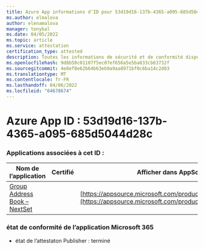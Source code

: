 ```yaml
---
title: Azure App informations d’ID pour 53d19d16-137b-4365-a095-685d5044d28c
ms.author: elmalova
author: elenamalova
manager: tonybal
ms.date: 04/05/2022
ms.topic: article
ms.service: attestation
certification_type: attested
description: Toutes les informations de sécurité et de conformité disponibles pour 53d19d16-137b-4365-a095-685d5044d28c.
ms.openlocfilehash: 9d8b50c01107f5ec07ef656a5e5ba833cb63732f
ms.sourcegitcommit: 4e8ef8e62b64b63eb9a9aa8971bf0c6ba14c2d03
ms.translationtype: MT
ms.contentlocale: fr-FR
ms.lasthandoff: 04/06/2022
ms.locfileid: "64678674"
---
```

# <a name="azure-app-id-53d19d16-137b-4365-a095-685d5044d28c"></a>Azure App ID : 53d19d16-137b-4365-a095-685d5044d28c


### <a name="apps-associated-with-this-id"></a>Applications associées à cet ID :
| **Nom de l’application** | **Certifié** | **Afficher dans AppSource** |
|--------------|---------------|-----------------------|
| [Group Address Book – NextSet](../forward/WA200001863.md) |  | [https://appsource.microsoft.com/product/office/WA200001863](https://appsource.microsoft.com/product/office/WA200001863) |

### <a name="microsoft-365-app-compliance-status"></a>état de conformité de l’application Microsoft 365
- état de l’attestaton Publisher : terminé
